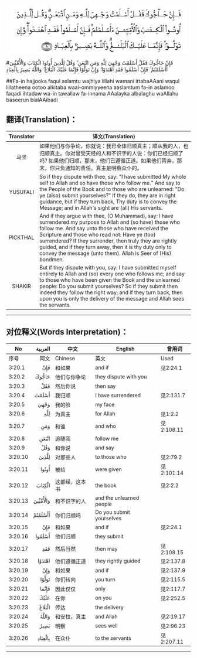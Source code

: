 ![003:020](images/003_020.gif)

#فَإِنْ حَاجُّوكَ فَقُلْ أَسْلَمْتُ وَجْهِيَ لِلَّهِ وَمَنِ اتَّبَعَنِ ۗ وَقُلْ لِلَّذِينَ أُوتُوا الْكِتَابَ وَالْأُمِّيِّينَ أَأَسْلَمْتُمْ ۚ فَإِنْ أَسْلَمُوا فَقَدِ اهْتَدَوْا ۖ وَإِنْ تَوَلَّوْا فَإِنَّمَا عَلَيْكَ الْبَلَاغُ ۗ وَاللَّهُ بَصِيرٌ بِالْعِبَادِ 

##Fa-in hajjooka faqul aslamtu wajhiya lillahi wamani ittabaAAani waqul lillatheena ootoo alkitaba waal-ommiyyeena aaslamtum fa-in aslamoo faqadi ihtadaw wa-in tawallaw fa-innama AAalayka albalaghu waAllahu baseerun bialAAibadi 

## 翻译(Translation)：

| Translator | 译文(Translation)                                            |
| :--------: | ------------------------------------------------------------ |
|    马坚    | 如果他们与你争论，你就说：我已全体归顺真主；顺从我的人，也归顺真主。你对曾受天经的人和不识字的人说：你们已经归顺了吗? 如果他们归顺，那末，他们已遵循正道。如果他们背弃，那末，你只负通知的责任。真主是明察众仆的。 |
|  YUSUFALI  | So if they dispute with thee, say: "I have submitted My whole self to Allah and so have those who follow me." And say to the People of the Book and to those who are unlearned: "Do ye (also) submit yourselves?" If they do, they are in right guidance, but if they turn back, Thy duty is to convey the Message; and in Allah's sight are (all) His servants. |
|  PICKTHAL  | And if they argue with thee, (O Muhammad), say: I have surrendered my purpose to Allah and (so have) those who follow me. And say unto those who have received the Scripture and those who read not: Have ye (too) surrendered? If they surrender, then truly they are rightly guided, and if they turn away, then it is thy duty only to convey the message (unto them). Allah is Seer of (His) bondmen. |
|   SHAKIR   | But if they dispute with you, say: I have submitted myself entirely to Allah and (so) every one who follows me; and say to those who have been given the Book and the unlearned people: Do you submit yourselves? So if they submit then indeed they follow the right way; and if they turn back, then upon you is only the delivery of the message and Allah sees the servants. |

---

## 对位释义(Words Interpretation)：

| No   | العربية | 中文    | English | 曾用词 |
| ---- | ------: | ------- | ------- | ------ |
| 序号 |    阿文 | Chinese | 英文    | Used   |
| 3:20.1  | فَإِنْ      | 和如果         | and if                   | 见2:24.1   |
| 3:20.2  | حَاجُّوكَ    | 他们与你争论   | they dispute with you    |            |
| 3:20.3  | فَقُلْ      | 然后你说       | then say                 |            |
| 3:20.4  | أَسْلَمْتُ    | 我归顺         | I have surrendered       | 见2:131.7  |
| 3:20.5  | وَجْهِيَ     | 我的脸         | my face                  |            |
| 3:20.6  | لِلَّهِ      | 为真主         | for Allah                | 见1:2.2    |
| 3:20.7  | وَمَنِ      | 和谁           | and who                  | 见2:108.11 |
| 3:20.8  | اتَّبَعَنِ    | 追随我         | follow me                |            |
| 3:20.9  | وَقُلْ      | 和你说         | and say                  |            |
| 3:20.10 | لِلَّذِينَ    | 对那些人       | to those who             | 见2:79.2   |
| 3:20.11 | أُوتُوا    | 被给           | were given               | 见2:101.14 |
| 3:20.12 | الْكِتَابَ   | 这部经，这本书 | the book                 | 见2:2.2    |
| 3:20.13 | وَالْأُمِّيِّينَ | 和不识字的人   | and the unlearned people |            |
| 3:20.14 | أَأَسْلَمْتُمْ  | 你们归顺吗     | Do you submit yourselves |            |
| 3:20.15 | فَإِنْ      | 和如果         | and if                   | 见2:24.1   |
| 3:20.16 | أَسْلَمُوا   | 他们归顺       | they submit              |            |
| 3:20.17 | فَقَدِ      | 然后当然       | then may                 | 见2:108.15 |
| 3:20.18 | اهْتَدَوْا   | 他们遵循正道   | they rightly guided      | 见2:137.8  |
| 3:20.19 | وَإِنْ      | 和如果         | and if                   | 见2:137.9  |
| 3:20.20 | تَوَلَّوْا    | 你们转向       | you turn                 | 见2:115.5  |
| 3:20.21 | فَإِنَّمَا    | 因此仅仅       | only                     | 见2:117.7  |
| 3:20.22 | عَلَيْكَ     | 在你           | on you                   | 见2:252.5  |
| 3:20.23 | الْبَلَاغُ   | 传达           | the delivery             |            |
| 3:20.24 | وَاللَّهُ    | 和安拉，真主   | and Allah                | 见2:19.17  |
| 3:20.25 | بَصِيرٌ     | 明察           | sees well                | 见2:96.23  |
| 3:20.26 | بِالْعِبَادِ  | 在众仆         | to the servants          | 见2:207.11 |

---
